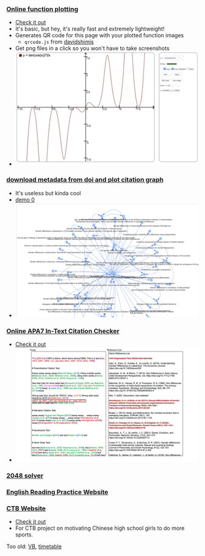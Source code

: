 ### [Online function plotting](https://github.com/AdenChen27/AdenChen27.github.io/tree/main/func_image)

- [Check it out](https://adenchen27.github.io/func_image/func_image.html)
- It's basic, but hey, it's really fast and extremely lightweight!
- Generates QR code for this page with your plotted function images
    - `qrcode.js` from [davidshimjs](https://github.com/davidshimjs/qrcodejs)
- Get png files in a click so you won't have to take screenshots
- ![](demo/func_image.png)


### [download metadata from doi and plot citation graph](https://github.com/AdenChen27/reference_map)

- It's useless but kinda cool
- [demo 0](https://adenchen27.github.io/demo_0.html)
- ![](demo/reference_map.png)


### [Online APA7 In-Text Citation Checker](https://github.com/AdenChen27/AdenChen27.github.io/tree/main/citation_checker)

- [Check it out](https://adenchen27.github.io/citation_checker/main.html)
- ![](demo/apa_in-text_checker.png)

### [2048 solver](https://github.com/AdenChen27/2048_solver)


### [English Reading Practice Website](https://github.com/AdenChen27/Project_0)

### [CTB Website](https://github.com/CHVSG/CHVSG.github.io)

- [Check it out](https://chvsg.github.io/)
- For CTB project on motivating Chinese high school girls to do more sports.


Too old: [VB](https://github.com/AdenChen27/VB_stuff), [timetable](https://github.com/AdenChen27/timetablebuilder)




